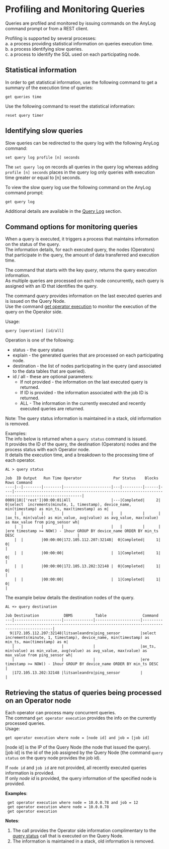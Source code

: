 # Profiling and Monitoring Queries

Queries are profiled and monitored by issuing commands on the AnyLog command prompt or from a REST client.

Profiling is supported by several processes:  
a. a process providing statistical information on queries execution time.  
b. a process identifying slow queries.  
c. a process to identify the SQL used on each participating node.  

## Statistical information
In order to get statistical information, use the following command to get a summary of the execution time of queries:  
```anylog
get queries time
```
Use the following command to reset the statistical information:
```anylog
reset query timer
```

## Identifying slow queries

Slow queries can be redirected to the query log with the following AnyLog command:  
```anylog
set query log profile [n] seconds
```

The  `set query log` on records all queries in the query log whereas adding `profile [n] seconds` places in the query 
log only queries with execution time greater or equal to [n] seconds.

To view the slow query log use the following command on the AnyLog command prompt: 
```anylog
get query log
```

Additional details are available in the [Query Log](../monitoring/logging%20events.md#the-query-log) section.

## Command options for monitoring queries

When a query is executed, it triggers a process that maintains information on the status of the query.  
The information details, for each executed query, the nodes (Operators) that participate in the query, the amount
of data transferred and execution time.

The command that starts with the key _query_, returns the query execution information.  
As multiple queries are processed on each node concurrently, each query is assigned with an ID that identifies the query.

The command _query_ provides information on the last executed queries and is issued on the Query Node.  
Use the command [get operator execution](#retrieving-the-status-of-queries-being-processed-on-an-operator-node) to monitor the 
execution of the query on the Operator side. 

Usage:
```anylog
query [operation] [id/all] 
```
 
Operation is one of the following:
* status - the query status
* explain - the generated queries that are processed on each participating node.
* destination - the list of nodes participating in the query (and associated to the data tables that are queried).
* id / all - these are optional parameters:
    - If not provided - the information on the last executed query is returned. 
    - If ID is provided - the information associated with the job ID is returned.
    - ALL - The information in the currently executed and recently executed queries are returned.
  
Note: The query status information is maintained in a stack, old information is removed.

Examples:  
The info below is returned when a `query status` command is issued.  
It provides the ID of the query, the destination (Operators) nodes and the process status with each Operator node.  
It details the execution time, and a breakdown to the processing time of each operator. 
```anylog
AL > query status

Job  ID Output   Run Time Operator              Par Status    Blocks Rows Command
----|--|--------|--------|---------------------|---|---------|------|----|----------------------------------------------------------------------------------------------------|
0009|10|['rest']|00:00:01|All                  |---|Completed|     2|   0|select  increments(minute, 1, timestamp), device_name, min(timestamp) as min_ts, max(timestamp) as m|
    |  |        |        |                     |   |         |      |    |ax_ts, min(value) as min_value, avg(value) as avg_value, max(value) as max_value from ping_sensor wh|
    |  |        |        |                     |   |         |      |    |ere timestamp >= NOW() - 1hour GROUP BY device_name ORDER BY min_ts DESC                            |
    |  |        |00:00:00|172.105.112.207:32148|  0|Completed|     1|   0|                                                                                                    |
    |  |        |00:00:00|                     |  1|Completed|     1|   0|                                                                                                    |
    |  |        |00:00:00|172.105.13.202:32148 |  0|Completed|     1|   0|                                                                                                    |
    |  |        |00:00:00|                     |  1|Completed|     1|   0|                                                                                                    |
```

The example below details the destination nodes of the query.
```anylog
AL +> query destination

Job Destination           DBMS          Table                Command
---|---------------------|-------------|--------------------|----------------------------------------------------------------------------------------------------|
  9|172.105.112.207:32148|litsanleandro|ping_sensor         |select  increments(minute, 1, timestamp), device_name, min(timestamp) as min_ts, max(timestamp) as m|
   |                     |             |                    |ax_ts, min(value) as min_value, avg(value) as avg_value, max(value) as max_value from ping_sensor wh|
   |                     |             |                    |ere timestamp >= NOW() - 1hour GROUP BY device_name ORDER BY min_ts DESC                            |
   |172.105.13.202:32148 |litsanleandro|ping_sensor         |                                                                                                    |
```

## Retrieving the status of queries being processed on an Operator node

Each operator can process many concurrent queries.  
The command `get operator execution` provides the info on the currently processed queries.  
Usage:
```anylog
get operator execution where node = [node id] and job = [job id]
```

[node id] is the IP of the Query Node (the node that issued the query).  
[job id] is the id of the job assigned by the Query Node (the command `query status` on the query node provides the job id).

If `node id` and `job id` are not provided, all recently executed queries information is provided.  
If only _node id_ is provided, the query information of the specified node is provided.  

**Examples**:
```anylog
 get operator execution where node = 10.0.0.78 and job = 12
 get operator execution where node = 10.0.0.78
 get operator execution
``` 

**Notes**:
1) The call provides the Operator side information complimentary to the [query status](#command-options-for-monitoring-queries) call that is executed on the Query Node. 
2) The information is maintained in a stack, old information is removed.